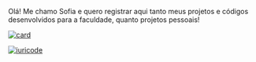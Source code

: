 
Olá! Me chamo Sofia e quero registrar aqui tanto meus projetos e códigos desenvolvidos para a faculdade, quanto projetos pessoais!

[![card](https://github-readme-stats.vercel.app/api?username=Sofia&theme=cobalt&show_icons=true)](https://github.com/sofiagazolla/github-readme-stats)

[![iuricode](https://github-readme-stats.vercel.app/api/top-langs/?username=Sofiacode&layout=compact)](https://github.com/sofiagazolla/github-readme-stats)
